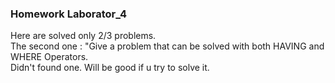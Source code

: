### Homework Laborator_4

Here are solved only 2/3 problems. </br>
The second one : "Give a problem that can be solved with both HAVING and WHERE Operators. </br>
Didn't found one. Will be good if u try to solve it. </br>

